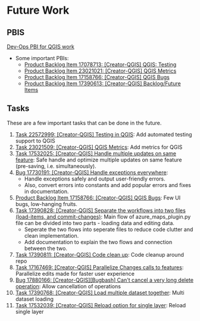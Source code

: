 # Future Work

## PBIS
[Dev-Ops PBI for QGIS work](https://dev.azure.com/msazure/One/_workitems/edit/16414550)

- Some important PBIs:
    - [Product Backlog Item 17078713: [Creator-QGIS] QGIS: Testing](https://dev.azure.com/msazure/One/_workitems/edit/17078713)
    - [Product Backlog Item 23021021: [Creator-QGIS] QGIS Metrics](https://dev.azure.com/msazure/One/_workitems/edit/23021021)
    - [Product Backlog Item 17158766: [Creator-QGIS] QGIS Bugs](https://dev.azure.com/msazure/One/_workitems/edit/17158766)
    - [Product Backlog Item 17390613: [Creator-QGIS] Backlog/Future Items](https://dev.azure.com/msazure/One/_workitems/edit/17390613)


## Tasks
These are a few important tasks that can be done in the future.

1. [Task 22572999: [Creator-QGIS] Testing in QGIS](https://dev.azure.com/msazure/One/_workitems/edit/22572999): Add automated testing support to QGIS
1. [Task 23021509: [Creator-QGIS] QGIS Metrics](https://dev.azure.com/msazure/One/_workitems/edit/23021509): Add metrics for QGIS 
1. [Task 17532025: [Creator-QGIS] Handle multiple updates on same feature](https://dev.azure.com/msazure/One/_workitems/edit/17532025): Safe handle and optimize multiple updates on same feature (pre-saving, i.e. simultaneously).
1. [Bug 17730191: [Creator-QGIS] Handle exceptions everywhere](https://dev.azure.com/msazure/One/_workitems/edit/17730191): 
    - Handle exceptions safely and output user-friendly errors. 
    - Also, convert errors into constants and add popular errors and fixes in documentation.
1. [Product Backlog Item 17158766: [Creator-QGIS] QGIS Bugs](https://dev.azure.com/msazure/One/_workitems/edit/17158766): Few UI bugs, low-hanging fruits.
1. [Task 17390828: [Creator-QGIS] Separate the workflows into two files (load-items, and commit-changes)](https://dev.azure.com/msazure/One/_workitems/edit/17390828): Main flow of azure_maps_plugin.py file can be divided into two parts - loading data and editing data. 
    - Seperate the two flows into seperate files to reduce code clutter and clean implementation.
    - Add documentation to explain the two flows and connection between the two.
1. [Task 17390811: [Creator-QGIS] Code clean up](https://dev.azure.com/msazure/One/_workitems/edit/17390811): Code cleanup around repo
1. [Task 17167469: [Creator-QGIS] Parallelize Changes calls to features](https://dev.azure.com/msazure/One/_workitems/edit/17167469): Parallelize edits made for faster user experience
1. [Bug 17880166: [Creator-QGIS][Bugbash] Can't cancel a very long delete operation](https://dev.azure.com/msazure/One/_workitems/edit/17880166/): Allow cancellation of operations
1. [Task 17390768: [Creator-QGIS] Load multiple dataset together](https://dev.azure.com/msazure/One/_workitems/edit/17390768): Multi dataset loading
1. [Task 17532039: [Creator-QGIS] Reload option for single layer](https://dev.azure.com/msazure/One/_workitems/edit/17532039): Reload single layer
